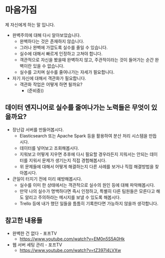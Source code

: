 # 마음가짐

제 자신에게 하는 말 입니다.

- 완벽주의에 대해 다시 알아보았습니다.
  - 완벽하다는 것은 존재하지 않습니다.
  - 그러나 완벽에 가깝도록 실수를 줄일 수 있습니다.
  - 실수에 대해서 빠르게 인정하고 고쳐야 합니다.
  - 객관적으로 자신을 봤을때 완벽하지 않고, 주관적이라는 것이 들어가는 순간 완벽이란 있을 수 없습니다.
  - 실수를 고치며 실수를 줄여나가는 자세가 필요합니다.
- 자기 자신에 대해서 객관화가 필요합니다.
  - 객관화 작업은 어떻게 하면 될까요?
    - (준비중))


## 데이터 엔지니어로 실수를 줄여나가는 노력들은 무엇이 있을까요?

- 장난감 서버를 만들어봅시다.
  - Elasticsearch 또는 Apache Spark 등을 활용하여 분산 처리 시스템을 만듭시다.
  - 데이터를 넣어보고 조회해봅시다.
  - 지워보고 어떻게 지우면 추후에 다시 필요할 경우라든지 지워서는 안되는 데이터를 지워서 문제가 생기는지 직접 경험해봅시다.
  - 위 문제들에 대해서 어떻게 해결하는지 다른 사례를 보거나 직접 해결방법을 찾아봅시다.
- 큰일이 터지기 전에 미리 예방해봅시다.
  - 실수를 이미 한 상태에서는 객관적으로 실수의 원인 등에 대해 파악해봅시다.
  - 만약 나의 실수가 명백하다면 즉시 인정하고, 특별히 다른 팀원들은 모른다고 해도 알리고 주의하라는 메시지를 보낼 수 있도록 해봅시다.
  - Trello 등에 내가 했던 일들을 틈틈히 기록한다면 가능하지 않을까 생각합니다.

## 참고한 내용들
- 완벽한 건 없다 - 포프TV
  - https://www.youtube.com/watch?v=EM0n5S5A0Hk
- 웹 서버 세팅 관리 - 포프TV
  - https://www.youtube.com/watch?v=tZ397l4LVXw